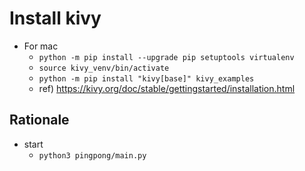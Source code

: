 Install kivy
================

- For mac
  - `python -m pip install --upgrade pip setuptools virtualenv`
  - `source kivy_venv/bin/activate`
  - `python -m pip install "kivy[base]" kivy_examples`
  - ref) https://kivy.org/doc/stable/gettingstarted/installation.html

Rationale
---------

- start
  - `python3 pingpong/main.py`  